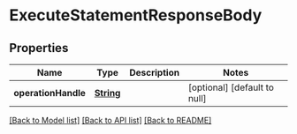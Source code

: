 # ExecuteStatementResponseBody
## Properties

Name | Type | Description | Notes
------------ | ------------- | ------------- | -------------
**operationHandle** | [**String**](string.md) |  | [optional] [default to null]

[[Back to Model list]](../README.md#documentation-for-models) [[Back to API list]](../README.md#documentation-for-api-endpoints) [[Back to README]](../README.md)

